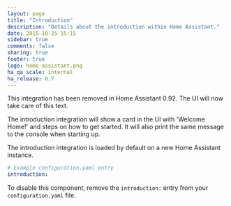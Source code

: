 ```yaml
---
layout: page
title: "Introduction"
description: "Details about the introduction within Home Assistant."
date: 2015-10-25 15:15
sidebar: true
comments: false
sharing: true
footer: true
logo: home-assistant.png
ha_qa_scale: internal
ha_release: 0.7
---
```


<div class='note warning'>
This integration has been removed in Home Assistant 0.92. The UI will now take care of this text.
</div>

The introduction integration will show a card in the UI with 'Welcome Home!' and steps on how to get started. It will also print the same message to the console when starting up.

The introduction integration is loaded by default on a new Home Assistant instance.

```yaml
# Example configuration.yaml entry
introduction:
```

To disable this component, remove the `introduction:` entry from your `configuration.yaml` file.
